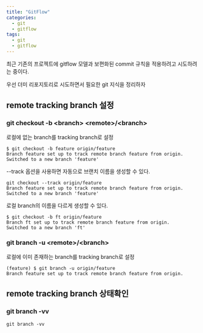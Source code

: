 ```yaml
---
title: "GitFlow"
categories:
  - git
  - gitflow
tags:
  - git
  - gitflow
---
```


최근 기존의 프로젝트에 gitflow 모델과 보편화된 commit 규칙을 적용하려고 시도하려는 중이다.


우선 더미 리포지토리로 시도하면서 필요한 git 지식을 정리하자

## remote tracking branch 설정


### git checkout -b \<branch> \<remote>/\<branch>
로컬에 없는 branch를 tracking branch로 설정
```git
$ git checkout -b feature origin/feature
Branch feature set up to track remote branch feature from origin.
Switched to a new branch 'feature'
```

--track 옵션을 사용하면 자동으로 브랜치 이름을 생성할 수 있다.
```git
git checkout --track origin/feature
Branch feature set up to track remote branch feature from origin.
Switched to a new branch 'feature'
```

로컬 branch의 이름을 다르게 생성할 수 있다.
```git
$ git checkout -b ft origin/feature
Branch ft set up to track remote branch feature from origin.
Switched to a new branch 'ft'
```

### git branch -u \<remote>/\<branch>
로컬에 이미 존재하는 branch를 tracking branch로 설정

```git
(feature) $ git branch -u origin/feature 
Branch feature set up to track remote branch feature from origin.
```

## remote tracking branch 상태확인

### git branch -vv
```git
git branch -vv
```

